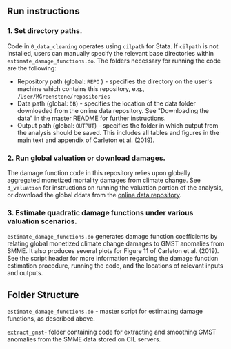 ## Run instructions

### 1. Set directory paths.

Code in `0_data_cleaning` operates using `cilpath` for Stata.  If `cilpath` is not installed, users can manually specify the relevant base directories within `estimate_damage_functions.do`.  The folders necessary for running the code are the following:

- Repository path (global: `REPO` ) - specifies the directory on the user's machine which contains this repository, e.g., `/User/MGreenstone/repositories`
- Data path (global: `DB`) - specifies the location of the data folder downloaded from the online data repository. See "Downloading the data" in the master README for further instructions. 
- Output path (global: `OUTPUT`) - specifies the folder in which output from the analysis should be saved. This includes all tables and figures in the main text and appendix of Carleton et al. (2019). 

### 2. Run global valuation or download damages.

The damage function code in this repository relies upon globally aggregated monetized mortality damages from climate change.  See `3_valuation` for instructions on running the valuation portion of the analysis, or download the global ddata from the [online data repository](https://gitlab.com/ClimateImpactLab/Impacts/mortality/-/tree/dylan#downloading-the-data).


### 3. Estimate quadratic damage functions under various valuation scenarios.

`estimate_damage_functions.do` generates damage function coefficients by relating global monetized climate change damages to GMST anomalies from SMME. It also produces several plots for Figure 11 of Carleton et al. (2019). See the script header for more information regarding the damage function estimation procedure, running the code, and the locations of relevant inputs and outputs.

## Folder Structure

`estimate_damage_functions.do` - master script for estimating damage functions, as described above.

`extract_gmst`- folder containing code for extracting and smoothing GMST anomalies from the SMME data stored on CIL servers.

